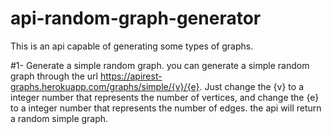 # api-random-graph-generator
This is an api capable of generating some types of graphs.

#1- Generate a simple random graph.
you can generate a simple random graph through the url https://apirest-graphs.herokuapp.com/graphs/simple/{v}/{e}. Just change the {v} to a integer number that  represents the number of vertices, and change the {e} to a integer number that represents the number of edges. the api will return a random simple graph.
